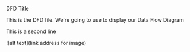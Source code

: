 DFD Title

This is the DFD file. We're going to use to display our Data Flow Diagram

This is a second line

![alt text](link address for image)
